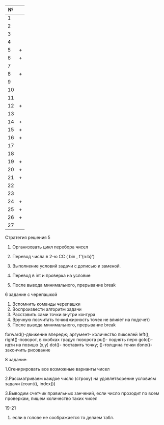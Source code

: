 | № |  |
| ------ | ------ |
| 1 | |
| 2 | |
| 3 | |
| 4 | |
| 5 | + |
| 6 | + |
| 7 | |
| 8 | + |
| 9 | |
| 10 | |
| 11 | |
| 12 | + |
| 13 | |
| 14 | + |
| 15 | + |
| 16 | + |
| 17 | |
| 18 | |
| 19 | + |
| 20 | + |
| 21 | + |
| 22 | |
| 23 | |
| 24 | + |
| 25 | + |
| 26 | + |
| 27 | |

Стратегия решения 5

1. Организовать цикл перебора чисел

2. Перевод числа в 2-ю CC ( bin , f'{n:b}')

3. Выполнение условий задачи с дописью и заменой.

4. Перевод в int и проверка на условие

5. После вывода минимального, прерывание break

6 задание с черепашкой
1. Вспомнить команды черепашки
2. Воспроизвести алгоритм задачи
3. Расставить сами точки внутри контура
4. Вручную посчитать точки(жирность точек не влияет на подсчет)
5. После вывода минимального, прерывание break

forward()-движение впередж; аргумент- количество пикселей left(), right()-поворот, в скобках градус поворота pu()- поднять перо goto()- идти на позицю (x,y) dot()- поставить точку; ()-толщина точки done()- закончить рисование
 
8 задание:

1.Сгенирировать все возможные варианты чисел

2.Рассматриваем каждое число (строку) на удовлетворение условиям задачи (count(), index())

3.Выводим счетчик правильных занчений, если число прозодит по всем проверкам, пишем количество таких чисел

19-21
1. если в голове не соображается то делаем табл.

